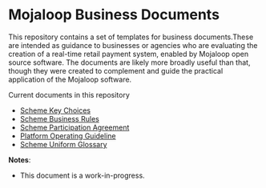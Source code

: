 # Mojaloop Business Documents

This repository contains a set of templates for business documents.These are intended as guidance to businesses or agencies who are
evaluating the creation of a real-time retail payment system, enabled by Mojaloop open source software. The documents are likely more
broadly useful than that, though they were created to complement and guide the practical application of the Mojaloop software.

Current documents in this repository

- [Scheme Key Choices](documents/scheme-key-choices.md)
- [Scheme Business Rules](documents/scheme-business-rules.md)
- [Scheme Participation Agreement](documents/scheme-participation-agreement.md)
- [Platform Operating Guideline](documents/platform-operating-guideline.md)
- [Scheme Uniform Glossary](documents/scheme-uniform-glossary.md)

**Notes**:
- This document is a work-in-progress.

